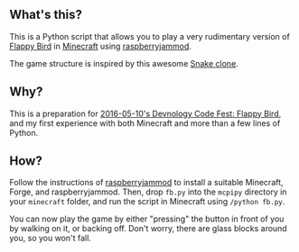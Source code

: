 ## What's this?
This is a Python script that allows you to play a very rudimentary version of [Flappy Bird](https://en.wikipedia.org/wiki/Flappy_Bird) in [Minecraft]() using [raspberryjammod](https://github.com/arpruss/raspberryjammod).

The game structure is inspired by this awesome [Snake clone](http://www.stuffaboutcode.com/2013/03/raspberry-pi-minecraft-snake.html).

## Why?
This is a preparation for [2016-05-10's Devnology Code Fest: Flappy Bird](http://devnology.nl/events/codefest-flappy-bird), and my first experience with both Minecraft and more than a few lines of Python.

## How?
Follow the instructions of [raspberryjammod](https://github.com/arpruss/raspberryjammod) to install a suitable Minecraft, Forge, and raspberryjammod. Then, drop `fb.py` into the `mcpipy` directory in your `minecraft` folder, and run the script in Minecraft using `/python fb.py`.

You can now play the game by either "pressing" the button in front of you by walking on it, or backing off. Don't worry, there are glass blocks around you, so you won't fall.